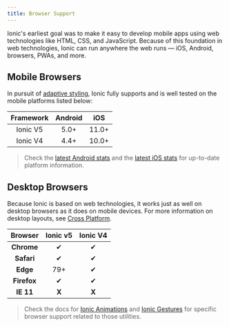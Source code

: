 ```yaml
---
title: Browser Support
---
```



Ionic's earliest goal was to make it easy to develop mobile apps using web technologies like HTML, CSS, and JavaScript. Because of this foundation in web technologies, Ionic can run anywhere the web runs — iOS, Android, browsers, PWAs, and more.


## Mobile Browsers

In pursuit of [adaptive styling](/docs/core-concepts/fundamentals#adaptive-styling), Ionic fully supports and is well tested on the mobile platforms listed below:

| Framework | Android | iOS   |
|:---------:|:-------:|:-----:|
| Ionic V5  | 5.0+    | 11.0+ |
| Ionic V4  | 4.4+  | 10.0+ |

> Check the [latest Android stats](https://developer.android.com/about/dashboards/) and the [latest iOS stats](https://developer.apple.com/support/app-store/) for up-to-date platform information.


## Desktop Browsers

Because Ionic is based on web technologies, it works just as well on desktop browsers as it does on mobile devices. For more information on desktop layouts, see [Cross Platform](/docs/core-concepts/cross-platform#desktop).


| Browser     | Ionic v5 | Ionic V4 |
|:-----------:|:--------:|:--------:|
| **Chrome**  | ✔        | ✔        |
| **Safari**  | ✔        | ✔        |
| **Edge**    | 79+      | ✔        |
| **Firefox** | ✔        | ✔        |
| **IE 11**   | **X**    | **X**        |



> Check the docs for [Ionic Animations](/docs/utilities/animations#browser-support) and [Ionic Gestures](/docs/utilities/gestures#browser-support) for specific browser support related to those utilities.
